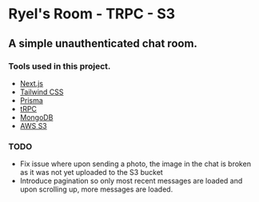 # Ryel's Room - TRPC - S3

## A simple unauthenticated chat room.

### Tools used in this project.

- [Next.js](https://nextjs.org)
- [Tailwind CSS](https://tailwindcss.com)
- [Prisma](https://prisma.io)
- [tRPC](https://trpc.io)
- [MongoDB](https://www.mongodb.com)
- [AWS S3](https://aws.amazon.com/s3/)

### TODO
- Fix issue where upon sending a photo, the image in the chat is broken as it was not yet uploaded to the S3 bucket
- Introduce pagination so only most recent messages are loaded and upon scrolling up, more messages are loaded.
